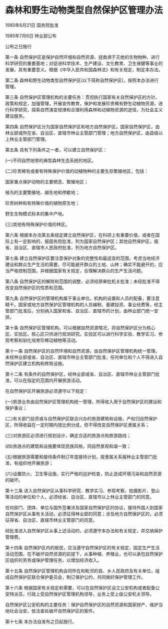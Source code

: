 # 森林和野生动物类型自然保护区管理办法

1985年6月21日 国务院批准

1985年7月6日 林业部公布

公布之日施行



第一条 自然保护区是保护自然环境和自然资源、拯救濒于灭绝的生物物种、进行科学研究的重要基地；对促进科学技术、生产建设、文化教育、卫生保健等事业的发展，具有重要意义。根据《中华人民共和国森林法》和有关规定，制定本办法。

第二条 森林和野生动物类型自然保护区(以下简称自然保护区)，按照本办法进行管理。

第三条 自然保护区管理机构的主要任务：贯彻执行国家有关自然保护区的方针、政策和规定，加强管理，开展宣传教育，保护和发展珍贵稀有野生动植物资源，进行科学研究，探索自然演变规律和合理利用森林和动植物资源的途径，为社会主义建设服务。

第四条 自然保护区分为国家自然保护区和地方自然保护区。国家自然保护区，由林业部或所在省、自治区、直辖市林业主管部门管理；地方自然保护区，由县级以上林业主管部门管理。

第五条 具有下列条件之一者，可以建立自然保护区：

(一)不同自然地带的典型森林生态系统的地区。

(二)珍贵稀有或者有特殊保护价值的动植物种的主要生存繁殖地区，包括：

国家重点保护动物的主要栖息、繁殖地区；

候鸟的主要繁殖地、越冬地和停歇地；

珍贵树种和有特殊价值的植物原生地；

野生生物模式标本的集中产地。

(三)其他有特殊保护价值的林区。

第六条 根据本办法第五条规定建立自然保护区，在科研上有重要价值，或者在国际上有一定影响的，报国务院批准，列为国家自然保护区；其他自然保护区，报省、自治区、直辖市人民政府批准，列为地方自然保护区。

第七条 建立自然保护区要注意保护对象的完整性和最适宜的范围，考虑当地经济建设和群众生产生活的需要，尽可能避开群众的土地、山林；确实不能避开的，应当严格控制范围，并根据国家有关规定，合理解决群众的生产生活问题。

第八条 自然保护区的解除和范围的调整，必须经原审批机关批准；未经批准不得改变自然保护区的性质和范围。

第九条 自然保护区的管理机构属于事业单位。机构的设置和人员的配备，要注意精干。国家或地方自然保护区管理机构的人员编制、基建投资、事业经费等，经主管部门批准后，分别纳入国家和省、自治区、直辖市的计划，由林业部门统一安排。

第十条 自然保护区管理机构，可以根据自然资源情况，将自然保护区分为核心区、实验区。核心区只供进行观测研究。实验区可以进行科学实验、教学实习、参观考察和驯化培育珍稀动植物等活动。

第十一条 自然保护区的自然环境和自然资源，由自然保护区管理机构统一管理。未经林业部或省、自治区、直辖市林业主管部门批准，任何单位和个人不得进入自然保护区建立机构和修筑设施。

第十二条 有条件的自然保护区，经林业部或省、自治区、直辖市林业主管部门批准，可以在指定的范围内开展旅游活动。

在自然保护区开展旅游必须遵守以下规定：

(一)旅游业务由自然保护区管理机构统一管理，所得收入用于自然保护区的建设和保护事业；

(二)有关部门投资或与自然保护区联合兴办的旅游建筑和设施，产权归自然保护区，所得收益在一定时期内按比例分成，但不得改变自然保护区隶属关系；

(三)对旅游区必须进行规划设计，确定合适的旅游点和旅游路线；

(四)旅游点的建筑和设施要体现民族风格，同自然景观和谐一致；

(五)根据旅游需要和接待条件制订年度接待计划，按隶属关系报林业主管部门批准，有组织地开展旅游；

(六)设置防火、卫生等设施，实行严格的巡护检查，防止造成环境污染和自然资源的破坏。

第十三条 进入自然保护区从事科学研究、教学实习、参观考察、拍摄影片、登山等活动的单位和个人，必须经省、自治区、直辖市以上林业主管部门的同意。

任何部门、团体、单位与国外签署涉及国家自然保护区的协议，接待外国人到国家自然保护区从事有关活动，必须征得林业部的同意；涉及地方自然保护区的，必须征得省、自治区、直辖市林业主管部门的同意。

经批准进入自然保护区从事上述活动的，必须遵守本办法和有关规定，并交纳保护管理费。

第十四条 自然保护区内的居民，应当遵守自然保护区的有关规定，固定生产生活活动范围，在不破坏自然资源的前提下，从事种植、养殖业，也可以承包自然保护区组织的劳务或保护管理任务，以增加经济收入。

第十五条 自然保护区管理机构会同所在和毗邻的县、乡人民政府及有关单位，组成自然保护区联合保护委员会，制订保护公约，共同做好保护管理工作。

第十六条 根据国家有关规定和需要，可以在自然保护区设立公安机构或者配备公安特派员，行政上受自然保护区管理机构领导，业务上受上级公安机关领导。

自然保护区公安机构的主要任务：保护自然保护区的自然资源和国家财产，维护当地社会治安，依法查处破坏自然保护区的案件。

第十七条 本办法自发布之日起施行。